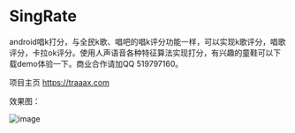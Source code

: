 # SingRate
android唱k打分，与全民k歌、唱吧的唱k评分功能一样，可以实现k歌评分，唱歌评分，卡拉ok评分。使用人声语音各种特征算法实现打分，有兴趣的童鞋可以下载demo体验一下。商业合作请加QQ 519797160。

项目主页 https://traaax.com


效果图：

![image](https://github.com/KaLongChan/SingRate/blob/master/imgs/S81128-115004.jpg)
